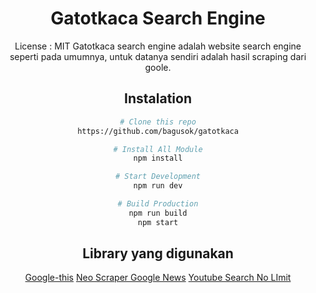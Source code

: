 <div align="center">

# Gatotkaca Search Engine

License : MIT
Gatotkaca search engine adalah website search engine seperti pada umumnya, untuk datanya sendiri adalah hasil scraping dari goole.

## Instalation

```bash
# Clone this repo
https://github.com/bagusok/gatotkaca

# Install All Module
npm install

# Start Development
npm run dev

# Build Production
npm run build
npm start
```

## Library yang digunakan

[Google-this](https://github.com/LuanRT/google-this 'Google this')
[Neo Scraper Google News](https://github.com/adarshsingh1407/neo-google-news-scraper 'Neo Scraper Google News')
[Youtube Search No LImit](https://github.com/Eloquentia-Studios/youtube-search-no-limit 'Youtube Search No LImit')
